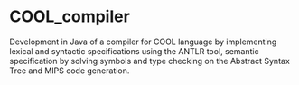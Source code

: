 # COOL_compiler
Development in Java of a compiler for COOL language by implementing lexical and syntactic specifications using the ANTLR tool, semantic specification by solving symbols and type checking on the Abstract Syntax Tree and MIPS code generation.

